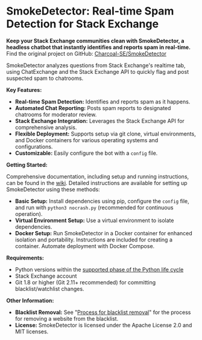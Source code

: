 # SmokeDetector: Real-time Spam Detection for Stack Exchange

**Keep your Stack Exchange communities clean with SmokeDetector, a headless chatbot that instantly identifies and reports spam in real-time.** Find the original project on GitHub: [Charcoal-SE/SmokeDetector](https://github.com/Charcoal-SE/SmokeDetector)

SmokeDetector analyzes questions from Stack Exchange's realtime tab, using ChatExchange and the Stack Exchange API to quickly flag and post suspected spam to chatrooms.

**Key Features:**

*   **Real-time Spam Detection:** Identifies and reports spam as it happens.
*   **Automated Chat Reporting:** Posts spam reports to designated chatrooms for moderator review.
*   **Stack Exchange Integration:**  Leverages the Stack Exchange API for comprehensive analysis.
*   **Flexible Deployment:**  Supports setup via git clone, virtual environments, and Docker containers for various operating systems and configurations.
*   **Customizable:** Easily configure the bot with a `config` file.

**Getting Started:**

Comprehensive documentation, including setup and running instructions, can be found in the [wiki](https://charcoal-se.org/smokey). Detailed instructions are available for setting up SmokeDetector using these methods:

*   **Basic Setup:** Install dependencies using pip, configure the `config` file, and run with `python3 nocrash.py` (recommended for continuous operation).
*   **Virtual Environment Setup:** Use a virtual environment to isolate dependencies.
*   **Docker Setup:** Run SmokeDetector in a Docker container for enhanced isolation and portability. Instructions are included for creating a container. Automate deployment with Docker Compose.

**Requirements:**

*   Python versions within the [supported phase of the Python life cycle](https://devguide.python.org/versions/)
*   Stack Exchange account
*   Git 1.8 or higher (Git 2.11+ recommended) for committing blacklist/watchlist changes.

**Other Information:**

*   **Blacklist Removal:**  See "[Process for blacklist removal](https://charcoal-se.org/smokey/Process-for-blacklist-removal)" for the process for removing a website from the blacklist.
*   **License:**  SmokeDetector is licensed under the Apache License 2.0 and MIT licenses.